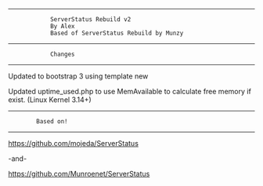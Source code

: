 -----------------------------------------------

                ServerStatus Rebuild v2
                By Alex
				Based of ServerStatus Rebuild by Munzy
                



-----------------------------------------------

                Changes
                
-----------------------------------------------
Updated to bootstrap 3 using template new

Updated uptime_used.php to use MemAvailable to calculate free memory if exist. (Linux Kernel 3.14+)


-----------------------------------------------

            Based on!
            
-----------------------------------------------

https://github.com/mojeda/ServerStatus

-and-

https://github.com/Munroenet/ServerStatus


